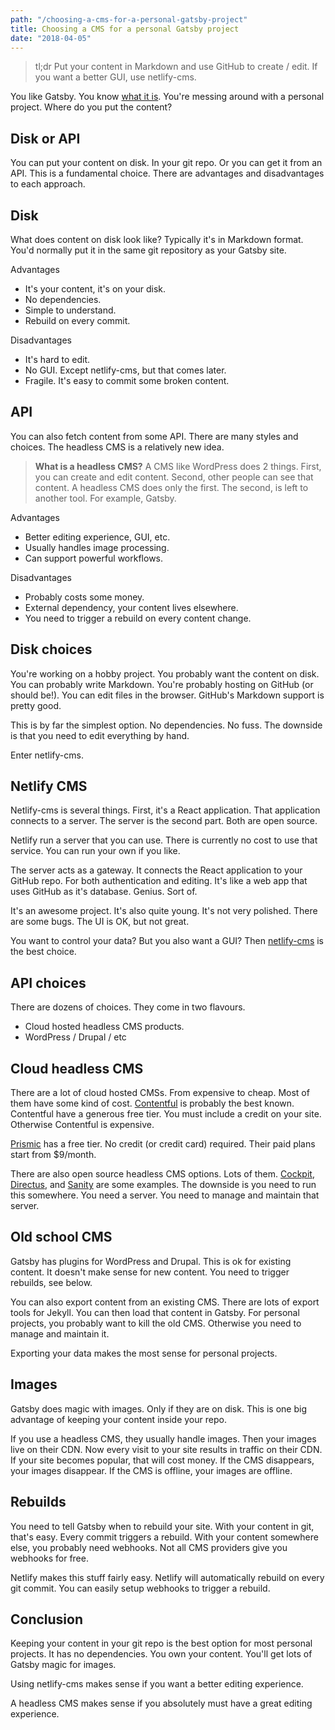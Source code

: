 ```yaml
---
path: "/choosing-a-cms-for-a-personal-gatsby-project"
title: Choosing a CMS for a personal Gatsby project
date: "2018-04-05"
---
```


> tl;dr Put your content in Markdown and use GitHub to create / edit. If you want a better GUI, use netlify-cms.

You like Gatsby. You know [what it is](/what-is-gatsby-exactly). You're messing around with a personal project. Where do you put the content?

## Disk or API

You can put your content on disk. In your git repo. Or you can get it from an API. This is a fundamental choice. There are advantages and disadvantages to each approach.

## Disk

What does content on disk look like? Typically it's in Markdown format. You'd normally put it in the same git repository as your Gatsby site.

Advantages

* It's your content, it's on your disk.
* No dependencies.
* Simple to understand.
* Rebuild on every commit.

Disadvantages

* It's hard to edit.
* No GUI. Except netlify-cms, but that comes later.
* Fragile. It's easy to commit some broken content.

## API

You can also fetch content from some API. There are many styles and choices. The headless CMS is a relatively new idea.

> **What is a headless CMS?** A CMS like WordPress does 2 things. First, you can create and edit content. Second, other people can see that content. A headless CMS does only the first. The second, is left to another tool. For example, Gatsby.

Advantages

* Better editing experience, GUI, etc.
* Usually handles image processing.
* Can support powerful workflows.

Disadvantages

* Probably costs some money.
* External dependency, your content lives elsewhere.
* You need to trigger a rebuild on every content change.

## Disk choices

You're working on a hobby project. You probably want the content on disk. You can probably write Markdown. You're probably hosting on GitHub (or should be!). You can edit files in the browser. GitHub's Markdown support is pretty good.

This is by far the simplest option. No dependencies. No fuss. The downside is that you need to edit everything by hand.

Enter netlify-cms.

## Netlify CMS

Netlify-cms is several things. First, it's a React application. That application connects to a server. The server is the second part. Both are open source.

Netlify run a server that you can use. There is currently no cost to use that service. You can run your own if you like.

The server acts as a gateway. It connects the React application to your GitHub repo. For both authentication and editing. It's like a web app that uses GitHub as it's database. Genius. Sort of.

It's an awesome project. It's also quite young. It's not very polished. There are some bugs. The UI is OK, but not great.

You want to control your data? But you also want a GUI? Then [netlify-cms](https://www.netlifycms.org/) is the best choice.

## API choices

There are dozens of choices. They come in two flavours.

* Cloud hosted headless CMS products.
* WordPress / Drupal / etc

## Cloud headless CMS

There are a lot of cloud hosted CMSs. From expensive to cheap. Most of them have some kind of cost. [Contentful](https://www.contentful.com/) is probably the best known. Contentful have a generous free tier. You must include a credit on your site. Otherwise Contentful is expensive.

[Prismic](https://prismic.io/) has a free tier. No credit (or credit card) required. Their paid plans start from $9/month.

There are also open source headless CMS options. Lots of them. [Cockpit](https://getcockpit.com/), [Directus](https://getdirectus.com/), and [Sanity](https://www.sanity.io/) are some examples. The downside is you need to run this somewhere. You need a server. You need to manage and maintain that server.

## Old school CMS

Gatsby has plugins for WordPress and Drupal. This is ok for existing content. It doesn't make sense for new content. You need to trigger rebuilds, see below.

You can also export content from an existing CMS. There are lots of export tools for Jekyll. You can then load that content in Gatsby. For personal projects, you probably want to kill the old CMS. Otherwise you need to manage and maintain it.

Exporting your data makes the most sense for personal projects.

## Images

Gatsby does magic with images. Only if they are on disk. This is one big advantage of keeping your content inside your repo.

If you use a headless CMS, they usually handle images. Then your images live on their CDN. Now every visit to your site results in traffic on their CDN. If your site becomes popular, that will cost money. If the CMS disappears, your images disappear. If the CMS is offline, your images are offline.

## Rebuilds

You need to tell Gatsby when to rebuild your site. With your content in git, that's easy. Every commit triggers a rebuild. With your content somewhere else, you probably need webhooks. Not all CMS providers give you webhooks for free.

Netlify makes this stuff fairly easy. Netlify will automatically rebuild on every git commit. You can easily setup webhooks to trigger a rebuild.

## Conclusion

Keeping your content in your git repo is the best option for most personal projects. It has no dependencies. You own your content. You'll get lots of Gatsby magic for images.

Using netlify-cms makes sense if you want a better editing experience.

A headless CMS makes sense if you absolutely must have a great editing experience.
